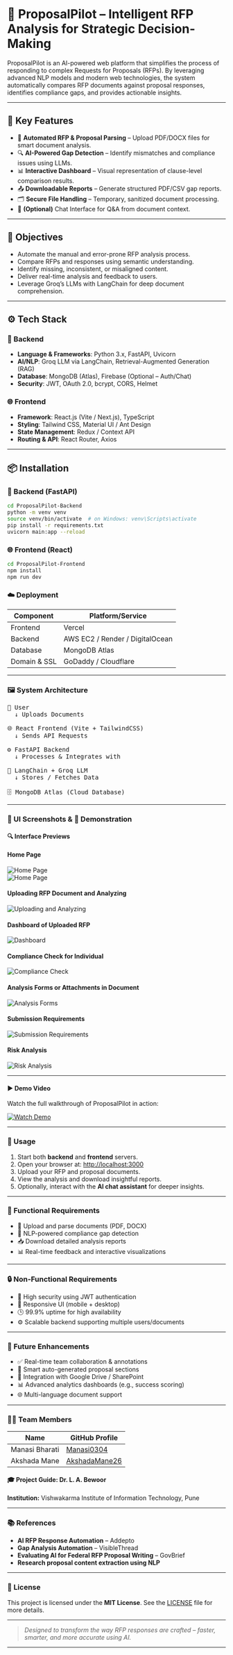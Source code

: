 # 📄 ProposalPilot – Intelligent RFP Analysis for Strategic Decision-Making

ProposalPilot is an AI-powered web platform that simplifies the process of responding to complex Requests for Proposals (RFPs). By leveraging advanced NLP models and modern web technologies, the system automatically compares RFP documents against proposal responses, identifies compliance gaps, and provides actionable insights.

---

## 🧠 Key Features

- 🧾 **Automated RFP & Proposal Parsing** – Upload PDF/DOCX files for smart document analysis.
- 🔍 **AI-Powered Gap Detection** – Identify mismatches and compliance issues using LLMs.
- 📊 **Interactive Dashboard** – Visual representation of clause-level comparison results.
- 📤 **Downloadable Reports** – Generate structured PDF/CSV gap reports.
- 🗂 **Secure File Handling** – Temporary, sanitized document processing.
- 💬 **(Optional)** Chat Interface for Q&A from document context.

---

## 🎯 Objectives

- Automate the manual and error-prone RFP analysis process.
- Compare RFPs and responses using semantic understanding.
- Identify missing, inconsistent, or misaligned content.
- Deliver real-time analysis and feedback to users.
- Leverage Groq’s LLMs with LangChain for deep document comprehension.

---

## ⚙️ Tech Stack

### 🔐 Backend
- **Language & Frameworks**: Python 3.x, FastAPI, Uvicorn
- **AI/NLP**: Groq LLM via LangChain, Retrieval-Augmented Generation (RAG)
- **Database**: MongoDB (Atlas), Firebase (Optional – Auth/Chat)
- **Security**: JWT, OAuth 2.0, bcrypt, CORS, Helmet

### 🌐 Frontend
- **Framework**: React.js (Vite / Next.js), TypeScript
- **Styling**: Tailwind CSS, Material UI / Ant Design
- **State Management**: Redux / Context API
- **Routing & API**: React Router, Axios

---

## 📦 Installation

### 🔧 Backend (FastAPI)
```bash
cd ProposalPilot-Backend
python -m venv venv
source venv/bin/activate  # on Windows: venv\Scripts\activate
pip install -r requirements.txt
uvicorn main:app --reload
```

### 🌐 Frontend (React)
```bash
cd ProposalPilot-Frontend
npm install
npm run dev
```

### ☁️ Deployment

| Component     | Platform/Service               |
|---------------|-------------------------------|
| Frontend      | Vercel                        |
| Backend       | AWS EC2 / Render / DigitalOcean |
| Database      | MongoDB Atlas                 |
| Domain & SSL  | GoDaddy / Cloudflare          |

---

### 🖼️ System Architecture

<pre>
👤 User
  ↓ Uploads Documents
   
🌐 React Frontend (Vite + TailwindCSS)
  ↓ Sends API Requests
   
⚙️ FastAPI Backend
  ↓ Processes & Integrates with
   
🧠 LangChain + Groq LLM
  ↓ Stores / Fetches Data
   
🗄️ MongoDB Atlas (Cloud Database)
</pre>

---
### 📸 UI Screenshots & 🎥 Demonstration

#### 🔍 Interface Previews

#### Home Page  
![Home Page](ProposalPilot-Frontend/assets/HomePage1.png)  
![Home Page](ProposalPilot-Frontend/assets/HomePage2.png)

#### Uploading RFP Document and Analyzing  
![Uploading and Analyzing](ProposalPilot-Frontend/assets/Upload_RFP.png)

#### Dashboard of Uploaded RFP  
![Dashboard](ProposalPilot-Frontend/assets/Dashboard.png)

#### Compliance Check for Individual  
![Compliance Check](ProposalPilot-Frontend/assets/Compliance.png)

#### Analysis Forms or Attachments in Document  
![Analysis Forms](ProposalPilot-Frontend/assets/AnalysisForms.png)

#### Submission Requirements  
![Submission Requirements](ProposalPilot-Frontend/assets/Submission.png)

#### Risk Analysis  
![Risk Analysis](ProposalPilot-Frontend/assets/Risk.png)


---

#### ▶️ Demo Video

Watch the full walkthrough of ProposalPilot in action:

[![Watch Demo](https://img.youtube.com/vi/YOUR_VIDEO_ID/0.jpg)](https://www.youtube.com/watch?v=YOUR_VIDEO_ID)

---

### 🚀 Usage

1. Start both **backend** and **frontend** servers.
2. Open your browser at: [http://localhost:3000](http://localhost:3000)
3. Upload your RFP and proposal documents.
4. View the analysis and download insightful reports.
5. Optionally, interact with the **AI chat assistant** for deeper insights.

---

### 📌 Functional Requirements

- 📄 Upload and parse documents (PDF, DOCX)
- 🧠 NLP-powered compliance gap detection
- 📥 Download detailed analysis reports
- 📊 Real-time feedback and interactive visualizations

---

### 🔒 Non-Functional Requirements

- 🔐 High security using JWT authentication
- 📱 Responsive UI (mobile + desktop)
- 🕒 99.9% uptime for high availability
- ⚙️ Scalable backend supporting multiple users/documents

---

### 🧭 Future Enhancements

- ✅ Real-time team collaboration & annotations
- 🤖 Smart auto-generated proposal sections
- 📁 Integration with Google Drive / SharePoint
- 📊 Advanced analytics dashboards (e.g., success scoring)
- 🌐 Multi-language document support

---

### 👩‍💻 Team Members

| Name            | GitHub Profile                          |
|------------------|-----------------------------------------|
| Manasi Bharati   | [Manasi0304](https://github.com/Manasi0304) |
| Akshada Mane     | [AkshadaMane26](https://github.com/AkshadaMane26) |

#### 🎓 Project Guide: Dr. L. A. Bewoor  
**Institution:** Vishwakarma Institute of Information Technology, Pune

---

### 📚 References

- **AI RFP Response Automation** – Addepto  
- **Gap Analysis Automation** – VisibleThread  
- **Evaluating AI for Federal RFP Proposal Writing** – GovBrief  
- **Research proposal content extraction using NLP**

---

### 📄 License

This project is licensed under the **MIT License**. See the [LICENSE](./LICENSE) file for more details.

---

> _Designed to transform the way RFP responses are crafted – faster, smarter, and more accurate using AI._


---


